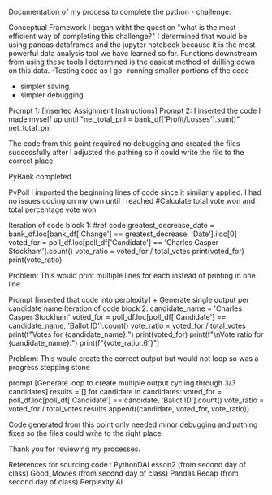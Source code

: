 Documentation of my process to complete the python - challenge:

Conceptual Framework I began witht the question "what is the most efficient way of completing this challenge?"
I determined that would be using pandas dataframes and the jupyter notebook because it is the most powerful data analysis tool we have learned so far.
Functions downstream from using these tools I determined is the easiest method of drilling down on this data.
  -Testing code as I go
  -running smaller portions of the code
  - simpler saving
  - simpler debugging

Prompt 1: [Inserted Assignment Instructions]
Prompt 2: I inserted the code I made myself up until 
"net_total_pnl = bank_df['Profit/Losses'].sum()"
net_total_pnl

The code from this point required no debugging and created the files successfully after I adjusted the pathing so it could write the file to the correct place.

PyBank completed

PyPoll
I imported the beginning lines of code since it similarly applied.
I had no issues coding on my own until I reached #Calculate total vote won and total percentage vote won

Iteration of code block 1:
#ref code greatest_decrease_date = bank_df.loc[bank_df['Change'] == greatest_decrease, 'Date'].iloc[0]
voted_for = poll_df.loc[poll_df['Candidate'] == 'Charles Casper Stockham'].count()
vote_ratio = voted_for / total_votes
print(voted_for)
print(vote_ratio)

Problem: This would print multiple lines for each instead of printing in one line.

Prompt [inserted that code into perplexity] + Generate single output per candidate name
Iteration of code block 2:
candidate_name = 'Charles Casper Stockham'
voted_for = poll_df.loc[poll_df['Candidate'] == candidate_name, 'Ballot ID'].count()
vote_ratio = voted_for / total_votes
print(f"Votes for {candidate_name}:")
print(voted_for)
print(f"\nVote ratio for {candidate_name}:")
print(f"{vote_ratio:.6f}")

Problem: This would create the correct output but would not loop so was a progress stepping stone

prompt [Generate loop to create multiple output cycling through 3/3 candidates]
results = []
for candidate in candidates:
    voted_for = poll_df.loc[poll_df['Candidate'] == candidate, 'Ballot ID'].count()
    vote_ratio = voted_for / total_votes
    results.append((candidate, voted_for, vote_ratio))

Code generated from this point only needed minor debugging and pathing fixes so the files could write to the right place.

Thank you for reviewing my processes.

References for sourcing code : 
PythonDALesson2 (from second day of class)
Good_Movies (from second day of class)
Pandas Recap (from second day of class)
Perplexity AI

